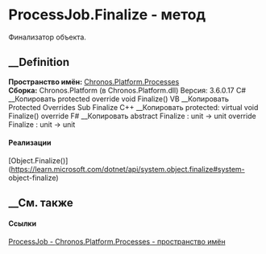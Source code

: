 # ProcessJob.Finalize - метод
Финализатор объекта.
## __Definition
 **Пространство имён:**
[Chronos.Platform.Processes](N_Chronos_Platform_Processes.htm)  
 **Сборка:** Chronos.Platform (в Chronos.Platform.dll) Версия: 3.6.0.17
C# __Копировать
     protected override void Finalize()
VB __Копировать
     Protected Overrides Sub Finalize
C++ __Копировать
     protected:
    virtual void Finalize() override
F# __Копировать
     abstract Finalize : unit -> unit 
    override Finalize : unit -> unit 
#### Реализации
[Object.Finalize()](https://learn.microsoft.com/dotnet/api/system.object.finalize#system-
object-finalize)  
##  __См. также
#### Ссылки
[ProcessJob - ](T_Chronos_Platform_Processes_ProcessJob.htm)
[Chronos.Platform.Processes - пространство
имён](N_Chronos_Platform_Processes.htm)
